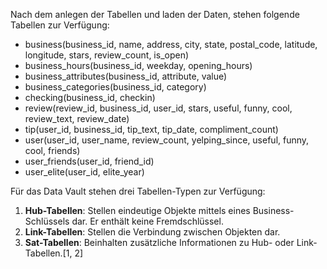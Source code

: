 Nach dem anlegen der Tabellen und laden der Daten, stehen folgende Tabellen zur Verfügung:

- business(business_id, name, address, city, state, postal_code, latitude, longitude, stars, review_count, is_open)
- business_hours(business_id, weekday, opening_hours)
- business_attributes(business_id, attribute, value)
- business_categories(business_id, category)
- checking(business_id, checkin)
- review(review_id, business_id, user_id, stars, useful, funny, cool, review_text, review_date)
- tip(user_id, business_id, tip_text, tip_date, compliment_count)
- user(user_id, user_name, review_count, yelping_since, useful, funny, cool, friends)
- user_friends(user_id, friend_id)
- user_elite(user_id, elite_year)

Für das Data Vault stehen drei Tabellen-Typen zur Verfügung:

1. **Hub-Tabellen**: Stellen eindeutige Objekte mittels eines Business-Schlüssels dar. Er enthält keine Fremdschlüssel.
2. **Link-Tabellen**: Stellen die Verbindung zwischen Objekten dar.
3. **Sat-Tabellen**: Beinhalten zusätzliche Informationen zu Hub- oder Link-Tabellen.[1, 2]